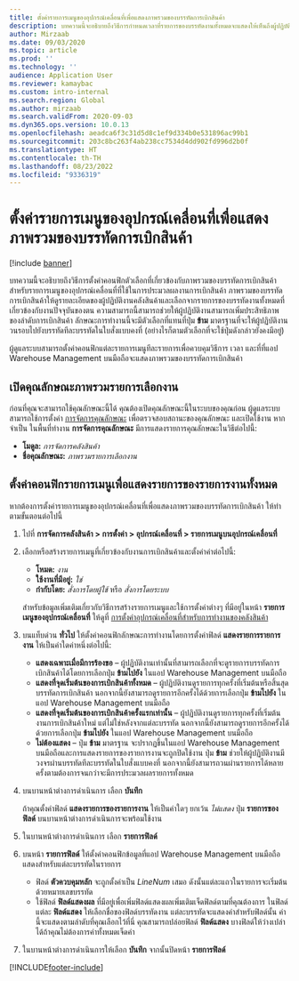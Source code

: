 ```yaml
---
title: ตั้งค่ารายการเมนูของอุปกรณ์เคลื่อนที่เพื่อแสดงภาพรวมของบรรทัดการเบิกสินค้า
description: บทความนี้จะอธิบายถึงวิธีการกำหนดเวลาที่รายการของบรรทัดงานทั้งหมดจะแสดงให้เห็นถึงผู้ปฏิบัติงานในคลังสินค้าที่กำลังประมวลผลการทำงานของคลังสินค้าบนอุปกรณ์เคลื่อนที่ ความสามารถนี้อาจเป็นประโยชน์สำหรับผู้ปฏิบัติงานคลังสินค้า ซึ่งมักจะต้องมีภาพรวมของบรรทัดการเบิกสินค้าในใบสั่งงานเพื่อให้สามารถเพิ่มประสิทธิภาพของลำดับการเบิกสินค้าได้
author: Mirzaab
ms.date: 09/03/2020
ms.topic: article
ms.prod: ''
ms.technology: ''
audience: Application User
ms.reviewer: kamaybac
ms.custom: intro-internal
ms.search.region: Global
ms.author: mirzaab
ms.search.validFrom: 2020-09-03
ms.dyn365.ops.version: 10.0.13
ms.openlocfilehash: aeadca6f3c31d5d8c1ef9d334b0e531896ac99b1
ms.sourcegitcommit: 203c8bc263f4ab238cc7534d4dd902fd996d2b0f
ms.translationtype: HT
ms.contentlocale: th-TH
ms.lasthandoff: 08/23/2022
ms.locfileid: "9336319"
---
```

# <a name="set-up-a-mobile-device-menu-item-to-provide-a-pick-line-overview"></a>ตั้งค่ารายการเมนูของอุปกรณ์เคลื่อนที่เพื่อแสดงภาพรวมของบรรทัดการเบิกสินค้า

[!include [banner](../includes/banner.md)]

บทความนี้จะอธิบายถึงวิธีการตั้งค่าคอนฟิกตัวเลือกที่เกี่ยวข้องกับภาพรวมของบรรทัดการเบิกสินค้าสำหรับรายการเมนูของอุปกรณ์เคลื่อนที่ที่ใช้ในการประมวลผลงานการเบิกสินค้า ภาพรวมของบรรทัดการเบิกสินค้าให้ดูรายละเอียดของผู้ปฏิบัติงานคลังสินค้าและเลือกจากรายการของบรรทัดงานทั้งหมดที่เกี่ยวข้องกับงานปัจจุบันของตน ความสามารถนี้สามารถช่วยให้ผู้ปฏิบัติงานสามารถเพิ่มประสิทธิภาพของลำดับการเบิกสินค้า ลักษณะการทำงานนี้จะมีตัวเลือกที่แทนที่ปุ่ม **ข้าม** มาตรฐานที่จะให้ผู้ปฏิบัติงานวนรอบไปยังบรรทัดทีละบรรทัดในใบสั่งแบบคงที่ (อย่างไรก็ตามตัวเลือกที่จะใช้ปุ่มดังกล่าวยังคงมีอยู่)

ผู้ดูแลระบบสามารถตั้งค่าคอนฟิกแต่ละรายการเมนูทีละรายการเพื่อควบคุมวิธีการ เวลา และที่ที่แอป Warehouse Management บนมือถือจะแสดงภาพรวมของบรรทัดการเบิกสินค้า

## <a name="turn-on-the-work-pick-line-overview-feature"></a>เปิดคุณลักษณะภาพรวมรายการเลือกงาน

ก่อนที่คุณจะสามารถใช้คุณลักษณะนี้ได้ คุณต้องเปิดคุณลักษณะนี้ในระบบของคุณก่อน ผู้ดูแลระบบสามารถใช้การตั้งค่า [การจัดการคุณลักษณะ](../../fin-ops-core/fin-ops/get-started/feature-management/feature-management-overview.md) เพื่อตรวจสอบสถานะของคุณลักษณะ และเปิดใช้งาน หากจำเป็น ในพื้นที่ทำงาน **การจัดการคุณลักษณะ** มีการแสดงรายการคุณลักษณะในวิธีต่อไปนี้:

- **โมดูล:** _การจัดการคลังสินค้า_
- **ชื่อคุณลักษณะ:** _ภาพรวมรายการเลือกงาน_

## <a name="configure-menu-items-to-show-a-list-of-all-work-lines"></a>ตั้งค่าคอนฟิกรายการเมนูเพื่อแสดงรายการของรายการงานทั้งหมด

หากต้องการตั้งค่ารายการเมนูของอุปกรณ์เคลื่อนที่เพื่อแสดงภาพรวมของบรรทัดการเบิกสินค้า ให้ทำตามขั้นตอนต่อไปนี้

1. ไปที่ **การจัดการคลังสินค้า \> การตั้งค่า \> อุปกรณ์เคลื่อนที่ \> รายการเมนูบนอุปกรณ์เคลื่อนที่**
1. เลือกหรือสร้างรายการเมนูที่เกี่ยวข้องกับงานการเบิกสินค้าและตั้งค่าค่าต่อไปนี้:

    - **โหมด:** *งาน*
    - **ใช้งานที่มีอยู่:** *ใช่*
    - **กำกับโดย:** *สั่งการโดยผู้ใช้* หรือ *สั่งการโดยระบบ*

    สำหรับข้อมูลเพิ่มเติมเกี่ยวกับวิธีการสร้างรายการเมนูและใช้การตั้งค่าต่างๆ ที่มีอยู่ในหน้า **รายการเมนูของอุปกรณ์เคลื่อนที่** ให้ดูที่ [การตั้งค่าอุปกรณ์เคลื่อนที่สำหรับการทำงานของคลังสินค้า](configure-mobile-devices-warehouse.md)

1. บนแท็บด่วน **ทั่วไป** ให้ตั้งค่าคอนฟิกลักษณะการทำงานโดยการตั้งค่าฟิลด์ **แสดงรายการรายการงาน** ให้เป็นค่าใดค่าหนึ่งต่อไปนี้:

    - **แสดงเฉพาะเมื่อมีการร้องขอ** – ผู้ปฏิบัติงานเท่านั้นที่สามารถเลือกที่จะดูรายการบรรทัดการเบิกสินค้าได้โดยการเลือกปุ่ม **ข้ามไปยัง** ในแอป Warehouse Management บนมือถือ
    - **แสดงที่จุดเริ่มต้นของการเบิกสินค้าทั้งหมด** – ผู้ปฏิบัติงานดูรายการทุกครั้งที่เริ่มต้นหรือสิ้นสุดบรรทัดการเบิกสินค้า นอกจากนี้ยังสามารถดูรายการอีกครั้งได้ด้วยการเลือกปุ่ม **ข้ามไปยัง** ในแอป Warehouse Management บนมือถือ
    - **แสดงที่จุดเริ่มต้นของการเบิกสินค้าครั้งแรกเท่านั้น** – ผู้ปฏิบัติงานดูรายการทุกครั้งที่เริ่มต้นงานการเบิกสินค้าใหม่ แต่ไม่ใช่หลังจากแต่ละบรรทัด นอกจากนี้ยังสามารถดูรายการอีกครั้งได้ด้วยการเลือกปุ่ม **ข้ามไปยัง** ในแอป Warehouse Management บนมือถือ
    - **ไม่ต้องแสดง** – ปุ่ม **ข้าม** มาตรฐาน จะปรากฏขึ้นในแอป Warehouse Management บนมือถือและการแสดงรายการของรายการงานจะถูกปิดใช้งาน ปุ่ม **ข้าม** ช่วยให้ผู้ปฏิบัติงานมีวงจรผ่านบรรทัดทีละบรรทัดในใบสั่งแบบคงที่ นอกจากนี้ยังสามารถวนผ่านรายการได้หลายครั้งตามต้องการจนกว่าจะมีการประมวลผลรายการทั้งหมด

1. บนบานหน้าต่างการดำเนินการ เลือก **บันทึก**

    ถ้าคุณตั้งค่าฟิลด์ **แสดงรายการของรายการงาน** ให้เป็นค่าใดๆ ยกเว้น *ไม่แสดง* ปุ่ม **รายการของฟิลด์** บนบานหน้าต่างการดำเนินการจะพร้อมใช้งาน

1. ในบานหน้าต่างการดำเนินการ เลือก **รายการฟิลด์**
1. บนหน้า **รายการฟิลด์** ให้ตั้งค่าคอนฟิกข้อมูลที่แอป Warehouse Management บนมือถือแสดงสำหรับแต่ละบรรทัดในรายการ

    - ฟิลด์ **ตัวควบคุมหลัก** จะถูกตั้งค่าเป็น *LineNum* เสมอ ดังนั้นแต่ละแถวในรายการจะเริ่มต้นด้วยหมายเลขบรรทัด
    - ใช้ฟิลด์ **ฟิลด์แสดงผล** ที่มีอยู่เพื่อเพิ่มฟิลด์แสดงผลเพิ่มเติมเจ็ดฟิลด์ตามที่คุณต้องการ ในฟิลด์แต่ละ **ฟิลด์แสดง** ให้เลือกชื่อของฟิลด์บรรทัดงาน แต่ละบรรทัดจะแสดงค่าสำหรับฟิลด์นั้น ค่านี้จะแสดงตามลำดับที่คุณเลือกไว้ที่นี่ คุณสามารถปล่อยฟิลด์ **ฟิลด์แสดง** บางฟิลด์ให้ว่างเปล่าได้ถ้าคุณไม่ต้องการค่าทั้งหมดเจ็ดค่า

1. ในบานหน้าต่างการดำเนินการให้เลือก **บันทึก** จากนั้นปิดหน้า **รายการฟิลด์**


[!INCLUDE[footer-include](../../includes/footer-banner.md)]